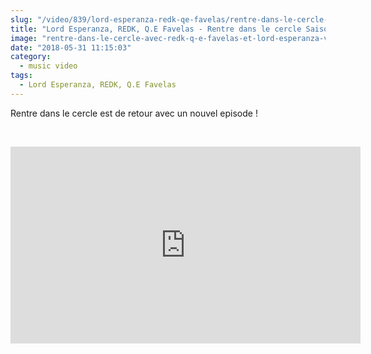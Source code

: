 ```yaml
--- 
slug: "/video/839/lord-esperanza-redk-qe-favelas/rentre-dans-le-cercle-saison-2-ep-2"
title: "Lord Esperanza, REDK, Q.E Favelas - Rentre dans le cercle Saison 2 Ep. 2"
image: "rentre-dans-le-cercle-avec-redk-q-e-favelas-et-lord-esperanza-video-649.jpg"
date: "2018-05-31 11:15:03"
category:
  - music video
tags:
  - Lord Esperanza, REDK, Q.E Favelas
---
```

<p>Rentre dans le cercle est de retour avec un nouvel episode !</p><br/><p><iframe width="560" height="315" src="https://www.youtube.com/embed/egD3nAre1MM" frameborder="0" allow="autoplay; encrypted-media" allowfullscreen></iframe></p>